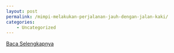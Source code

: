 ```yaml
---
layout: post
permalink: /mimpi-melakukan-perjalanan-jauh-dengan-jalan-kaki/
categories:
    - Uncategorized
---
```


[Baca Selengkapnya](/07)